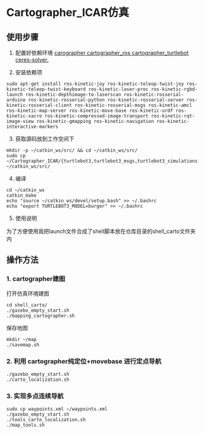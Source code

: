 # Cartographer_ICAR仿真
## 使用步骤

1. 配置好依赖环境 [carographer cartographer_ros cartographer_turtlebot ceres-solver.](https://github.com/googlecartographer)

2. 安装依赖项
```
sudo apt-get install ros-kinetic-joy ros-kinetic-teleop-twist-joy ros-kinetic-teleop-twist-keyboard ros-kinetic-laser-proc ros-kinetic-rgbd-launch ros-kinetic-depthimage-to-laserscan ros-kinetic-rosserial-arduino ros-kinetic-rosserial-python ros-kinetic-rosserial-server ros-kinetic-rosserial-client ros-kinetic-rosserial-msgs ros-kinetic-amcl ros-kinetic-map-server ros-kinetic-move-base ros-kinetic-urdf ros-kinetic-xacro ros-kinetic-compressed-image-transport ros-kinetic-rqt-image-view ros-kinetic-gmapping ros-kinetic-navigation ros-kinetic-interactive-markers
```
3. 获取源码放到工作空间下
```
mkdir -p ~/catkin_ws/src/ && cd ~/catkin_ws/src/
sudo cp ~/Cartographer_ICAR/{turtlebot3,turtlebot3_msgs,turtlebot3_simulations,waterplus_map_tools} ~/catkin_ws/src/
```
4. 编译
```
cd ~/catkin_ws
catkin_make
echo "source ~/catkin_ws/devel/setup.bash" >> ~/.bashrc
echo "export TURTLEBOT3_MODEL=burger" >> ~/.bashrc
```
5. 使用说明

为了方便使用我把launch文件合成了shell脚本放在仓库目录的shell_carto文件夹内

## 操作方法

### 1. cartographer建图
打开仿真环境建图
```
cd shell_carto/
./gazebo_empty_start.sh
./mapping_cartographer.sh
```
保存地图
```
mkdir ~/map
./savemap.sh
```
### 2. 利用 cartographer纯定位+movebase 进行定点导航
```
./gazebo_empty_start.sh
./carto_localization.sh
```
### 3. 实现多点连续导航
```
sudo cp waypoints.xml ~/waypoints.xml
./gazebo_empty_start.sh
./tools_carto_localization.sh
./map_tools.sh
```
